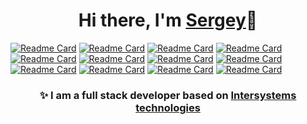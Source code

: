 <!--### Hi there 👋-->
<h1 align="center">Hi there, I'm <a href="https://community.intersystems.com/post/meet-global-masters-winners-january?page=2#comment-145471#:~:text=About @Sergey Mikhailenko" target="_blank">Sergey</a>👋</h1>

[![Readme Card](https://github-readme-stats.vercel.app/api/pin/?username=SergeyMi37&repo=apptools-admin)](https://github.com/SergeyMi37/apptools-admin)
[![Readme Card](https://github-readme-stats.vercel.app/api/pin/?username=SergeyMi37&repo=apptools-infochest )](https://github.com/SergeyMi37/apptools-infochest )
[![Readme Card](https://github-readme-stats.vercel.app/api/pin/?username=SergeyMi37&repo=appmsw-telealerts )](https://github.com/SergeyMi37/appmsw-telealerts )
[![Readme Card](https://github-readme-stats.vercel.app/api/pin/?username=SergeyMi37&repo=exchange-rate-cbrf-ui )](https://github.com/SergeyMi37/exchange-rate-cbrf-ui )
[![Readme Card](https://github-readme-stats.vercel.app/api/pin/?username=SergeyMi37&repo=zapm)](https://github.com/SergeyMi37/zapm)
[![Readme Card](https://github-readme-stats.vercel.app/api/pin/?username=SergeyMi37&repo=zapm-editor)](https://github.com/SergeyMi37/zapm-editor)
[![Readme Card](https://github-readme-stats.vercel.app/api/pin/?username=SergeyMi37&repo=appmsw-telestat)](https://github.com/SergeyMi37/appmsw-telestat)
[![Readme Card](https://github-readme-stats.vercel.app/api/pin/?username=SergeyMi37&repo=appmsw-sql2xlsx)](https://github.com/SergeyMi37/appmsw-sql2xlsx)
[![Readme Card](https://github-readme-stats.vercel.app/api/pin/?username=SergeyMi37&repo=appmsw-dbdeploy)](https://github.com/SergeyMi37/appmsw-dbdeploy)
[![Readme Card](https://github-readme-stats.vercel.app/api/pin/?username=SergeyMi37&repo=appmsw-docbook)](https://github.com/SergeyMi37/appmsw-docbook)
[![Readme Card](https://github-readme-stats.vercel.app/api/pin/?username=SergeyMi37&repo=appmsw-forbid-old-passwd)](https://github.com/SergeyMi37/appmsw-forbid-old-passwd)
[![Readme Card](https://github-readme-stats.vercel.app/api/pin/?username=SergeyMi37&repo=appmsw-util)](https://github.com/SergeyMi37/isc-apptools-lockdown)

<h3 align="center">✨ I am a full stack developer based on <a href="https://community.intersystems.com/user/sergey-mikhailenko" target="_new">Intersystems technologies</a>
<!--
 
https://community.intersystems.com/post/meet-global-masters-winners-january?page=2#comment-145471#:~:text=About @Sergey Mikhailenko

**SergeyMi37/SergeyMi37** is a ✨ _special_ ✨ repository because its `README.md` (this file) appears on your GitHub profile.


Here are some ideas to get you started:
- 🔭 I’m currently working on ...
- 🌱 I’m currently learning ...
- 👯 I’m looking to collaborate on ...
- 🤔 I’m looking for help with ...
- 💬 Ask me about ...
- 📫 How to reach me: ...
- 😄 Pronouns: ...
- ⚡ Fun fact: ...
- 🦌- бе-е-е-е-
👩❤️👨
-->
